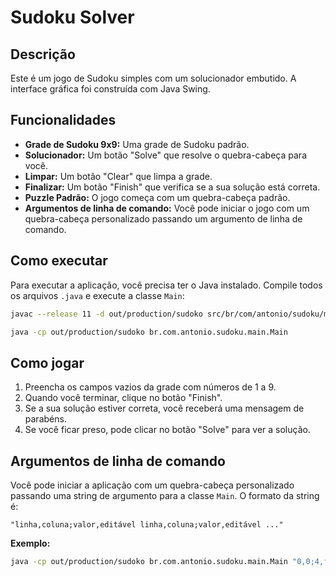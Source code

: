 # Sudoku Solver

## Descrição

Este é um jogo de Sudoku simples com um solucionador embutido. A interface gráfica foi construída com Java Swing.

## Funcionalidades

- **Grade de Sudoku 9x9:** Uma grade de Sudoku padrão.
- **Solucionador:** Um botão "Solve" que resolve o quebra-cabeça para você.
- **Limpar:** Um botão "Clear" que limpa a grade.
- **Finalizar:** Um botão "Finish" que verifica se a sua solução está correta.
- **Puzzle Padrão:** O jogo começa com um quebra-cabeça padrão.
- **Argumentos de linha de comando:** Você pode iniciar o jogo com um quebra-cabeça personalizado passando um argumento de linha de comando.

## Como executar

Para executar a aplicação, você precisa ter o Java instalado. Compile todos os arquivos `.java` e execute a classe `Main`:

```bash
javac --release 11 -d out/production/sudoko src/br/com/antonio/sudoku/main/Main.java src/br/com/antonio/sudoku/model/SudokuGrid.java src/br/com/antonio/sudoku/solver/SudokuSolver.java src/br/com/antonio/sudoku/ui/SudokuGUI.java src/br/com/antonio/sudoku/model/CellData.java

java -cp out/production/sudoko br.com.antonio.sudoku.main.Main
```

## Como jogar

1.  Preencha os campos vazios da grade com números de 1 a 9.
2.  Quando você terminar, clique no botão "Finish".
3.  Se a sua solução estiver correta, você receberá uma mensagem de parabéns.
4.  Se você ficar preso, pode clicar no botão "Solve" para ver a solução.

## Argumentos de linha de comando

Você pode iniciar a aplicação com um quebra-cabeça personalizado passando uma string de argumento para a classe `Main`. O formato da string é:

`"linha,coluna;valor,editável linha,coluna;valor,editável ..."`

**Exemplo:**

```bash
java -cp out/production/sudoko br.com.antonio.sudoku.main.Main "0,0;4,false 1,0;7,false ..."
```
